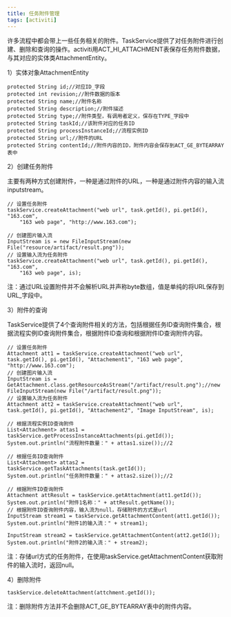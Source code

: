```yaml
---
title: 任务附件管理
tags: [activiti]
---
```


许多流程中都会带上一些任务相关的附件。TaskService提供了对任务附件进行创建、删除和查询的操作。activiti用ACT_HI_ATTACHMENT表保存任务附件数据，与其对应的实体类AttachmentEntity。

1）实体对象AttachmentEntity

```
protected String id;//对应ID_字段
protected int revision;//附件数据的版本
protected String name;//附件名称
protected String description;//附件描述
protected String type;//附件类型，有调用者定义，保存在TYPE_字段中
protected String taskId;//该附件对应的任务ID
protected String processInstanceId;//流程实例ID
protected String url;//附件的URL
protected String contentId;//附件内容的ID，附件内容会保存到ACT_GE_BYTEARRAY表中
```

2）创建任务附件

主要有两种方式创建附件，一种是通过附件的URL，一种是通过附件内容的输入流inputstream。

```
// 设置任务附件
taskService.createAttachment("web url", task.getId(), pi.getId(), "163.com", 
    "163 web page", "http://www.163.com");

// 创建图片输入流
InputStream is = new FileInputStream(new File("resource/artifact/result.png"));
// 设置输入流为任务附件
taskService.createAttachment("web url", task.getId(), pi.getId(), "163.com", 
    "163 web page", is);
```

注：通过URL设置附件并不会解析URL并声称byte数组，值是单纯的将URL保存到URL_字段中。

3）附件的查询

TaskService提供了4个查询附件相关的方法，包括根据任务ID查询附件集合，根据流程实例ID查询附件集合，根据附件ID查询和根据附件ID查询附件内容。

```
// 设置任务附件
Attachment att1 = taskService.createAttachment("web url", task.getId(), pi.getId(), "Attachement1", "163 web page", "http://www.163.com");
// 创建图片输入流
InputStream is = GetAttachment.class.getResourceAsStream("/artifact/result.png");//new FileInputStream(new File("/artifact/result.png"));
// 设置输入流为任务附件
Attachment att2 = taskService.createAttachment("web url", task.getId(), pi.getId(), "Attachement2", "Image InputStream", is);

// 根据流程实例ID查询附件
List<Attachment> attas1 = taskService.getProcessInstanceAttachments(pi.getId());
System.out.println("流程附件数量：" + attas1.size());//2

// 根据任务ID查询附件
List<Attachment> attas2 = taskService.getTaskAttachments(task.getId());
System.out.println("任务附件数量：" + attas2.size());//2

// 根据附件ID查询附件
Attachment attResult = taskService.getAttachment(att1.getId());
System.out.println("附件1名称：" + attResult.getName());
// 根据附件ID查询附件内容，输入流为null，存储附件的方式是url  
InputStream stream1 = taskService.getAttachmentContent(att1.getId());
System.out.println("附件1的输入流：" + stream1);

InputStream stream2 = taskService.getAttachmentContent(att2.getId());
System.out.println("附件2的输入流：" + stream2);
```

注：存储url方式的任务附件，在使用taskService.getAttachmentContent获取附件的输入流时，返回null。

4）删除附件

```
taskService.deleteAttachment(attchment.getId());
```

注：删除附件方法并不会删除ACT_GE_BYTEARRAY表中的附件内容。